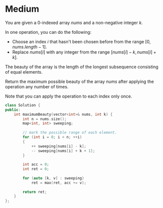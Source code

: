 # Medium

You are given a 0-indexed array $nums$ and a non-negative integer $k$.

In one operation, you can do the following:

- Choose an index $i$ that hasn't been chosen before from the range $[0, nums.length - 1]$.
- Replace $nums[i]$ with any integer from the range $[nums[i] - k, nums[i] + k]$.

The beauty of the array is the length of the longest subsequence consisting of equal elements.

Return the maximum possible beauty of the array $nums$ after applying the operation any number of times.

Note that you can apply the operation to each index only once.

```cpp
class Solution {
public:
    int maximumBeauty(vector<int>& nums, int k) {
        int n = nums.size();
        map<int, int> sweeping;
        
        // mark the possible range of each element.
        for (int i = 0; i < n; ++i)
        {
            ++ sweeping[nums[i] - k];
            -- sweeping[nums[i] + k + 1];
        }
        
        int acc = 0;
        int ret = 0;
        
        for (auto [k, v] : sweeping)
            ret = max(ret, acc += v);
        
        return ret;
    }
};
```
